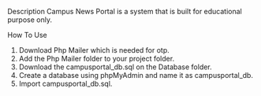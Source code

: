 Description
Campus News Portal is a system that is built for educational purpose only.

How To Use
1. Download Php Mailer which is needed for otp.
2. Add the Php Mailer folder to your project folder.
3. Download the campusportal_db.sql on the Database folder.
4. Create a database using phpMyAdmin and name it as campusportal_db.
5. Import campusportal_db.sql.

